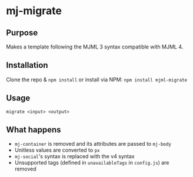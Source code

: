 # mj-migrate

## Purpose

Makes a template following the MJML 3 syntax compatible with MJML 4.

## Installation

Clone the repo & `npm install` or install via NPM: `npm install mjml-migrate`

## Usage

`migrate <input> <output>`

## What happens

* `mj-container` is removed and its attributes are passed to `mj-body`
* Unitless values are converted to `px`
* `mj-social`'s syntax is replaced with the v4 syntax
* Unsupported tags (defined in `unavailableTags` in `config.js`) are removed 

